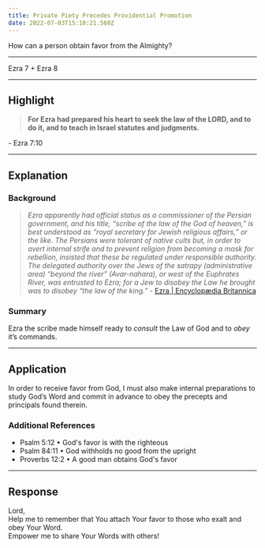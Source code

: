 ```yaml
---
title: Private Piety Precedes Providential Promotion
date: 2022-07-03T15:10:21.560Z
---
```


<script>
	import Gradient from '../src/lib/components/Gradient.svelte';
    import Reference from '../src/lib/components/Reference.svelte';
    import Intro from '../src/lib/components/Intro.svelte';
</script>

<p>How can a person obtain favor from the Almighty?</p>

---

<Intro>Ezra 7 + Ezra 8</Intro>

---

## **Highlight**

<blockquote class="font-serif" style="font-weight: bold !important"> 
<Gradient>For Ezra had prepared his heart to seek the law of the LORD, and to do it, and to teach in Israel statutes and judgments.</Gradient>
</blockquote> - Ezra 7:10

---

## **Explanation**

### **Background**

> _Ezra apparently had official status as a commissioner of the Persian government, and his title, “scribe of the law of the God of heaven,” is best understood as “royal secretary for Jewish religious affairs,” or the like. The Persians were tolerant of native cults but, in order to avert internal strife and to prevent religion from becoming a mask for rebellion, insisted that these be regulated under responsible authority. The delegated authority over the Jews of the satrapy (administrative area) “beyond the river” (Avar-nahara), or west of the Euphrates River, was entrusted to Ezra; for a Jew to disobey the Law he brought was to disobey “the law of the king.”_ - <a href="https://www.britannica.com/biography/Ezra-Hebrew-religious-leader">Ezra | Encyclopædia Britannica<a>

### **Summary**

Ezra the scribe made himself ready to _consult_ the Law of God and to _obey_ it’s commands.

---

## **Application**

In order to receive favor from God, I must also make internal preparations to study God’s Word and commit in advance to obey the precepts and principals found therein. <br/>

### Additional References

- <Reference>Psalm 5:12</Reference> • God's favor is with the righteous<br/>
- <Reference>Psalm 84:11</Reference> • God withholds no good from the upright <br/>
- <Reference>Proverbs 12:2</Reference> • A good man obtains God's favor<br/>

---

## **Response**

Lord, <br/>
Help me to remember that You attach Your favor to those who exalt and obey Your Word. <br/> Empower me to share Your Words with others!

